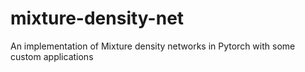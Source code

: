 # mixture-density-net

An implementation of Mixture density networks in Pytorch with some custom applications

